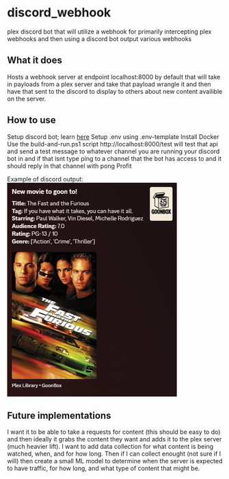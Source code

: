 # discord_webhook

plex discord bot that will utilize a webhook for primarily intercepting plex webhooks and then using a discord bot output various webhooks

## What it does

Hosts a webhook server at endpoint localhost:8000 by default that will take in payloads from a plex server and take that payload wrangle it and then have that sent to the discord to display to others about new content availible on the server.

## How to use

Setup discord bot; learn [here](https://discordpy.readthedocs.io/en/stable/discord.html)
Setup .env using .env-template
Install Docker
Use the build-and-run.ps1 script
http://localhost:8000/test will test that api and send a test message to whatever channel you are running your discord bot in and if that isnt type ping to a channel that the bot has access to and it should reply in that channel with pong
Profit

Example of discord output:
![Example Output](image.png)

## Future implementations

I want it to be able to take a requests for content (this should be easy to do) and then ideally it grabs the content they want and adds it to the plex server (much heavier lift).
I want to add data collection for what content is being watched, when, and for how long. Then if I can collect enought (not sure if I will) then create a small ML model to determine when the server is expected to have traffic, for how long, and what type of content that might be.
